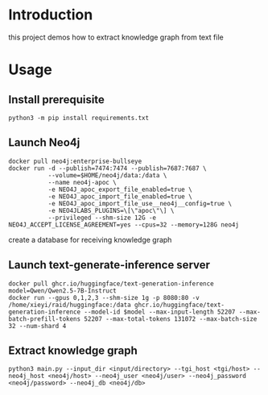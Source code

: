 # Introduction

this project demos how to extract knowledge graph from text file

# Usage

## Install prerequisite

```shell
python3 -m pip install requirements.txt
```

## Launch Neo4j

```shell
docker pull neo4j:enterprise-bullseye
docker run -d --publish=7474:7474 --publish=7687:7687 \
           --volume=$HOME/neo4j/data:/data \
           --name neo4j-apoc \
           -e NEO4J_apoc_export_file_enabled=true \
           -e NEO4J_apoc_import_file_enabled=true \
           -e NEO4J_apoc_import_file_use__neo4j__config=true \
           -e NEO4JLABS_PLUGINS=\[\"apoc\"\] \
           --privileged --shm-size 12G -e NEO4J_ACCEPT_LICENSE_AGREEMENT=yes --cpus=32 --memory=128G neo4j
```

create a database for receiving knowledge graph

## Launch text-generate-inference server

```shell
docker pull ghcr.io/huggingface/text-generation-inference
model=Qwen/Qwen2.5-7B-Instruct
docker run --gpus 0,1,2,3 --shm-size 1g -p 8080:80 -v /home/xieyi/raid/huggingface:/data ghcr.io/huggingface/text-generation-inference --model-id $model --max-input-length 52207 --max-batch-prefill-tokens 52207 --max-total-tokens 131072 --max-batch-size 32 --num-shard 4
```

## Extract knowledge graph

```shell
python3 main.py --input_dir <input/directory> --tgi_host <tgi/host> --neo4j_host <neo4j/host> --neo4j_user <neo4j/user> --neo4j_password <neo4j/password> --neo4j_db <neo4j/db>
```


